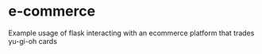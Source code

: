 # e-commerce
Example usage of flask interacting with an ecommerce platform that trades yu-gi-oh cards
